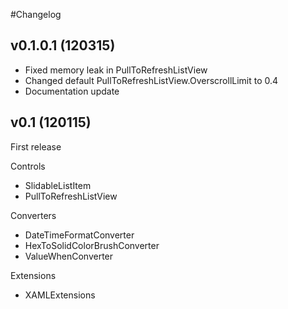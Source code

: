 #Changelog

## v0.1.0.1 (120315)
* Fixed memory leak in PullToRefreshListView
* Changed default PullToRefreshListView.OverscrollLimit to 0.4
* Documentation update

## v0.1 (120115)
First release

Controls
* SlidableListItem 
* PullToRefreshListView

Converters
* DateTimeFormatConverter
* HexToSolidColorBrushConverter
* ValueWhenConverter

Extensions
* XAMLExtensions
